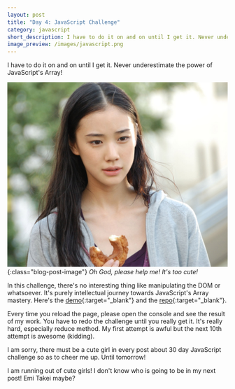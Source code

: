 ```yaml
---
layout: post
title: "Day 4: JavaScript Challenge"
category: javascript
short_description: I have to do it on and on until I get it. Never underestimate the power of JavaScript's Array!
image_preview: /images/javascript.png
---
```


I have to do it on and on until I get it. Never underestimate the power of JavaScript's Array!


![she is cute](/images/aoi.jpg){:class="blog-post-image"}
<em class="description">Oh God, please help me! It's too cute!</em>

In this challenge, there's no interesting thing like manipulating the DOM or
whatsoever. It's purely intellectual journey towards JavaScript's Array
mastery. Here's the [demo](/demo_day4){:target="_blank"} and
the [repo](https://github.com/miayam/js30){:target="_blank"}.

Every time you reload the page, please open the console and see the result
of my work. You have to redo the challenge until you really get it. It's really
hard, especially reduce method. My first attempt is awful but the next 10th
attempt is awesome (kidding).

I am sorry, there must be a cute girl in every post about 30 day JavaScript
challenge so as to cheer me up. Until tomorrow!

I am running out of cute girls! I don't know who is going to be in my next post!
Emi Takei maybe?
